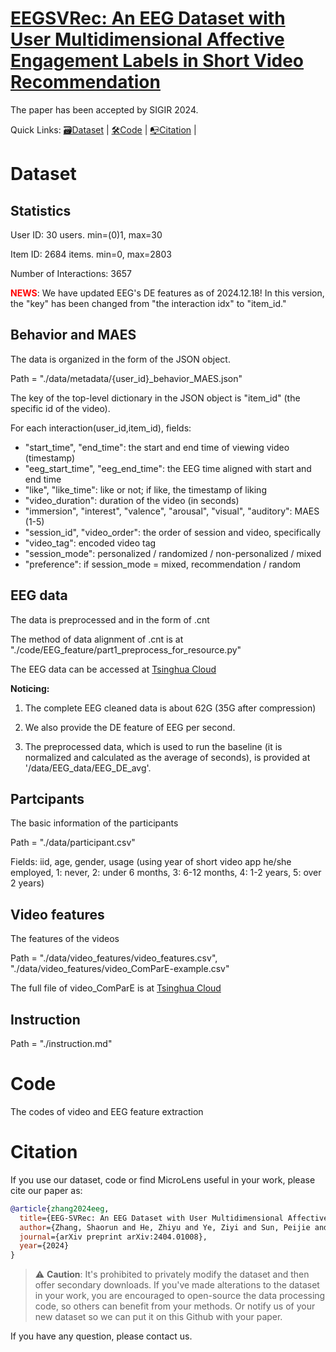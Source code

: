 # [EEGSVRec: An EEG Dataset with User Multidimensional Affective Engagement Labels in Short Video Recommendation](https://dl.acm.org/doi/pdf/10.1145/3626772.3657890)


The paper has been accepted by SIGIR 2024.

Quick Links: [🗃️Dataset](#Dataset) |
[🛠️Code](#Code) |
[📭Citation](#Citation) |

# Dataset

## Statistics

User ID: 30 users. min=(0)1, max=30

Item ID: 2684 items. min=0, max=2803

Number of Interactions: 3657

**<span style="color:red; font-weight:bold;">NEWS</span>**: We have updated EEG's DE features as of 2024.12.18! In this version, the "key" has been changed from "the interaction idx" to "item_id."


## Behavior and MAES

The data is organized in the form of the JSON object.

Path = "./data/metadata/{user_id}_behavior_MAES.json"

The key of the top-level dictionary in the JSON object is "item_id" (the specific id of the video).

For each interaction(user_id,item_id), fields:
*  "start_time", "end_time": the start and end time of viewing video (timestamp)
*  "eeg_start_time", "eeg_end_time": the EEG time aligned with start and end time
*  "like", "like_time": like or not; if like, the timestamp of liking
*  "video_duration": duration of the video (in seconds)
*  "immersion", "interest", "valence", "arousal", "visual", "auditory": MAES (1-5)
*  "session_id", "video_order": the order of session and video, specifically
*  "video_tag": encoded video tag
*  "session_mode": personalized / randomized / non-personalized / mixed
*  "preference": if session_mode = mixed, recommendation / random


## EEG data

The data is preprocessed and in the form of .cnt

The method of data alignment of .cnt is at "./code/EEG_feature/part1_preprocess_for_resource.py"

The EEG data can be accessed at [Tsinghua Cloud](https://cloud.tsinghua.edu.cn/d/84caed5b9fac4816a1ba/)

**Noticing:**

1. The complete EEG cleaned data is about 62G (35G after compression) 

2. We also provide the DE feature of EEG per second.

3. The preprocessed data, which is used to run the baseline (it is normalized and calculated as the average of seconds), is provided at '/data/EEG_data/EEG_DE_avg'.


## Partcipants

The basic information of the participants

Path = "./data/participant.csv"

Fields: iid, age, gender, usage (using year of short video app he/she employed, 1: never, 2: under 6 months, 3: 6-12 months, 4: 1-2 years, 5: over 2 years)


## Video features

The features of the videos

Path = "./data/video_features/video_features.csv", "./data/video_features/video_ComParE-example.csv"

The full file of video_ComParE is at [Tsinghua Cloud](https://cloud.tsinghua.edu.cn/d/84caed5b9fac4816a1ba/)


## Instruction

Path = "./instruction.md"


# Code

The codes of video and EEG feature extraction


# Citation
If you use our dataset, code or find MicroLens useful in your work, please cite our paper as:

```bib
@article{zhang2024eeg,
  title={EEG-SVRec: An EEG Dataset with User Multidimensional Affective Engagement Labels in Short Video Recommendation},
  author={Zhang, Shaorun and He, Zhiyu and Ye, Ziyi and Sun, Peijie and Ai, Qingyao and Zhang, Min and Liu, Yiqun},
  journal={arXiv preprint arXiv:2404.01008},
  year={2024}
}
```

> :warning: **Caution**: It's prohibited to privately modify the dataset and then offer secondary downloads. If you've made alterations to the dataset in your work, you are encouraged to open-source the data processing code, so others can benefit from your methods. Or notify us of your new dataset so we can put it on this Github with your paper.

If you have any question, please contact us.


